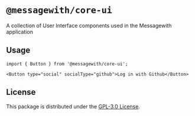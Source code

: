 # `@messagewith/core-ui`

A collection of User Interface components used in the Messagewith application

## Usage

```tsx
import { Button } from '@messagewith/core-ui';

<Button type="social" socialType="github">Log in with Github</Button>
```

## License
This package is distributed under the [GPL-3.0 License](https://github.com/messagewith/messagewith/blob/main/LICENSE).